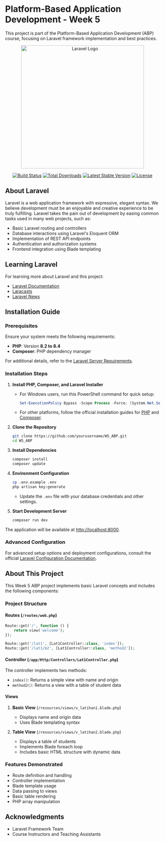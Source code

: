 # Platform-Based Application Development - Week 5

This project is part of the Platform-Based Application Development (ABP) course, focusing on Laravel framework implementation and best practices.

<p align="center"><a href="https://laravel.com" target="_blank"><img src="https://raw.githubusercontent.com/laravel/art/master/logo-lockup/5%20SVG/2%20CMYK/1%20Full%20Color/laravel-logolockup-cmyk-red.svg" width="400" alt="Laravel Logo"></a></p>

<p align="center">
<a href="https://github.com/laravel/framework/actions"><img src="https://github.com/laravel/framework/workflows/tests/badge.svg" alt="Build Status"></a>
<a href="https://packagist.org/packages/laravel/framework"><img src="https://img.shields.io/packagist/dt/laravel/framework" alt="Total Downloads"></a>
<a href="https://packagist.org/packages/laravel/framework"><img src="https://img.shields.io/packagist/v/laravel/framework" alt="Latest Stable Version"></a>
<a href="https://packagist.org/packages/laravel/framework"><img src="https://img.shields.io/packagist/l/laravel/framework" alt="License"></a>
</p>

## About Laravel

Laravel is a web application framework with expressive, elegant syntax. We believe development must be an enjoyable and creative experience to be truly fulfilling. Laravel takes the pain out of development by easing common tasks used in many web projects, such as:

-   Basic Laravel routing and controllers
-   Database interactions using Laravel's Eloquent ORM
-   Implementation of REST API endpoints
-   Authentication and authorization systems
-   Frontend integration using Blade templating

## Learning Laravel

For learning more about Laravel and this project:

-   [Laravel Documentation](https://laravel.com/docs)
-   [Laracasts](https://laracasts.com)
-   [Laravel News](https://laravel-news.com)

## Installation Guide

### Prerequisites

Ensure your system meets the following requirements:

-   **PHP**: Version **8.2 to 8.4**
-   **Composer**: PHP dependency manager

For additional details, refer to the [Laravel Server Requirements](https://laravel.com/docs/11.x/deployment#server-requirements).

### Installation Steps

1. **Install PHP, Composer, and Laravel Installer**

    - For Windows users, run this PowerShell command for quick setup:
        ```powershell
        Set-ExecutionPolicy Bypass -Scope Process -Force; [System.Net.ServicePointManager]::SecurityProtocol = [System.Net.ServicePointManager]::SecurityProtocol -bor 3072; iex ((New-Object System.Net.WebClient).DownloadString('https://php.new/install/windows/8.4'))
        ```
    - For other platforms, follow the official installation guides for [PHP](https://www.php.net/manual/en/install.php) and [Composer](https://getcomposer.org/download/).

2. **Clone the Repository**

    ```bash
    git clone https://github.com/yourusername/W5_ABP.git
    cd W5_ABP
    ```

3. **Install Dependencies**

    ```bash
    composer install
    composer update
    ```

4. **Environment Configuration**

    ```bash
    cp .env.example .env
    php artisan key:generate
    ```

    - Update the `.env` file with your database credentials and other settings.

5. **Start Development Server**
    ```bash
    composer run dev
    ```

The application will be available at [http://localhost:8000](http://localhost:8000).

### Advanced Configuration

For advanced setup options and deployment configurations, consult the official [Laravel Configuration Documentation](https://laravel.com/docs/11.x/configuration).

## About This Project

This Week 5 ABP project implements basic Laravel concepts and includes the following components:

### Project Structure

#### Routes (`/routes/web.php`)

```php
Route::get('/', function () {
    return view('welcome');
});

Route::get('/lat1', [Lat1Controller::class, 'index']);
Route::get('/lat1/m2', [Lat1Controller::class, 'method2']);
```

#### Controller (`/app/Http/Controllers/Lat1Controller.php`)

The controller implements two methods:

-   `index()`: Returns a simple view with name and origin
-   `method2()`: Returns a view with a table of student data

#### Views

1. **Basic View** (`/resources/views/v_latihan1.blade.php`)

    - Displays name and origin data
    - Uses Blade templating syntax

2. **Table View** (`/resources/views/v_latihan2.blade.php`)
    - Displays a table of students
    - Implements Blade foreach loop
    - Includes basic HTML structure with dynamic data

### Features Demonstrated

-   Route definition and handling
-   Controller implementation
-   Blade template usage
-   Data passing to views
-   Basic table rendering
-   PHP array manipulation

## Acknowledgments

-   Laravel Framework Team
-   Course Instructors and Teaching Assistants
